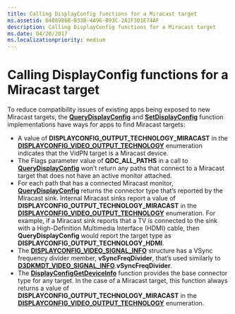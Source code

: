 ```yaml
---
title: Calling DisplayConfig functions for a Miracast target
ms.assetid: D408986B-B33B-4A96-B93C-2A2F301E74AF
description: Calling DisplayConfig functions for a Miracast target
ms.date: 04/20/2017
ms.localizationpriority: medium
---
```


# Calling DisplayConfig functions for a Miracast target


To reduce compatibility issues of existing apps being exposed to new Miracast targets, the [**QueryDisplayConfig**](https://docs.microsoft.com/windows/desktop/api/winuser/nf-winuser-querydisplayconfig) and [**SetDisplayConfig**](https://docs.microsoft.com/windows/desktop/api/winuser/nf-winuser-setdisplayconfig) function implementations have ways for apps to find Miracast targets:

-   A value of **DISPLAYCONFIG\_OUTPUT\_TECHNOLOGY\_MIRACAST** in the [**DISPLAYCONFIG\_VIDEO\_OUTPUT\_TECHNOLOGY**](https://docs.microsoft.com/windows/desktop/api/wingdi/ne-wingdi-displayconfig_video_output_technology) enumeration indicates that the VidPN target is a Miracast device.
-   The Flags parameter value of **QDC\_ALL\_PATHS** in a call to [**QueryDisplayConfig**](https://docs.microsoft.com/windows/desktop/api/winuser/nf-winuser-querydisplayconfig) won’t return any paths that connect to a Miracast target that does not have an active monitor attached.
-   For each path that has a connected Miracast monitor, [**QueryDisplayConfig**](https://docs.microsoft.com/windows/desktop/api/winuser/nf-winuser-querydisplayconfig) returns the connector type that’s reported by the Miracast sink. Internal Miracast sinks report a value of **DISPLAYCONFIG\_OUTPUT\_TECHNOLOGY\_MIRACAST** in the [**DISPLAYCONFIG\_VIDEO\_OUTPUT\_TECHNOLOGY**](https://docs.microsoft.com/windows/desktop/api/wingdi/ne-wingdi-displayconfig_video_output_technology) enumeration. For example, if a Miracast sink reports that a TV is connected to the sink with a High-Definition Multimedia Interface (HDMI) cable, then **QueryDisplayConfig** would report the target type as **DISPLAYCONFIG\_OUTPUT\_TECHNOLOGY\_HDMI**.
-   The [**DISPLAYCONFIG\_VIDEO\_SIGNAL\_INFO**](https://docs.microsoft.com/windows/desktop/api/wingdi/ns-wingdi-displayconfig_video_signal_info) structure has a VSync frequency divider member, **vSyncFreqDivider**, that’s used similarly to [**D3DKMDT\_VIDEO\_SIGNAL\_INFO**](https://docs.microsoft.com/windows-hardware/drivers/ddi/d3dkmdt/ns-d3dkmdt-_d3dkmdt_video_signal_info).**vSyncFreqDivider**.
-   The [**DisplayConfigGetDeviceInfo**](https://docs.microsoft.com/windows/desktop/api/winuser/nf-winuser-displayconfiggetdeviceinfo) function provides the base connector type for any target. In the case of a Miracast target, this function always returns a value of **DISPLAYCONFIG\_OUTPUT\_TECHNOLOGY\_MIRACAST** in the [**DISPLAYCONFIG\_VIDEO\_OUTPUT\_TECHNOLOGY**](https://docs.microsoft.com/windows/desktop/api/wingdi/ne-wingdi-displayconfig_video_output_technology) enumeration.

 

 





